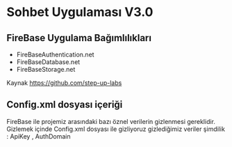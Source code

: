 # Sohbet Uygulaması V3.0

## FireBase Uygulama Bağımlılıkları
- FireBaseAuthentication.net
- FireBaseDatabase.net
- FireBaseStorage.net

Kaynak https://github.com/step-up-labs

## Config.xml dosyası içeriği
FireBase ile projemiz arasındaki bazı öznel verilerin gizlenmesi gereklidir. Gizlemek içinde Config.xml dosyası ile gizliyoruz
gizlediğimiz veriler şimdilik :  ApiKey , AuthDomain
